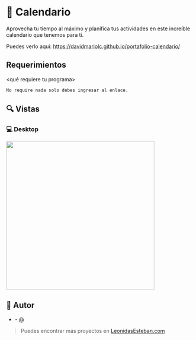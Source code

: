 # 💎 Calendario

Aprovecha tu tiempo al máximo y planifica tus actividades en este increíble calendario que tenemos para ti.

Puedes verlo aquí: <https://davidmariolc.github.io/portafolio-calendario/>

## Requerimientos

<qué requiere tu programa>

```shell
No require nada solo debes ingresar al enlace.
```

## 🔍 Vistas

### 💻 Desktop

<img width="400px"  src="https://github.com/DavidMarioLC/portafolio-calendario/blob/main/Thumbnail-Calendario.jpg" />

## 🌟 Autor

- **<Tu nombre>** - [@<davidmariolc>](https://github.com/<username>)

> Puedes encontrar más proyectos en
> [LeonidasEsteban.com](https://leonidasesteban.com/proyectos/todos)

